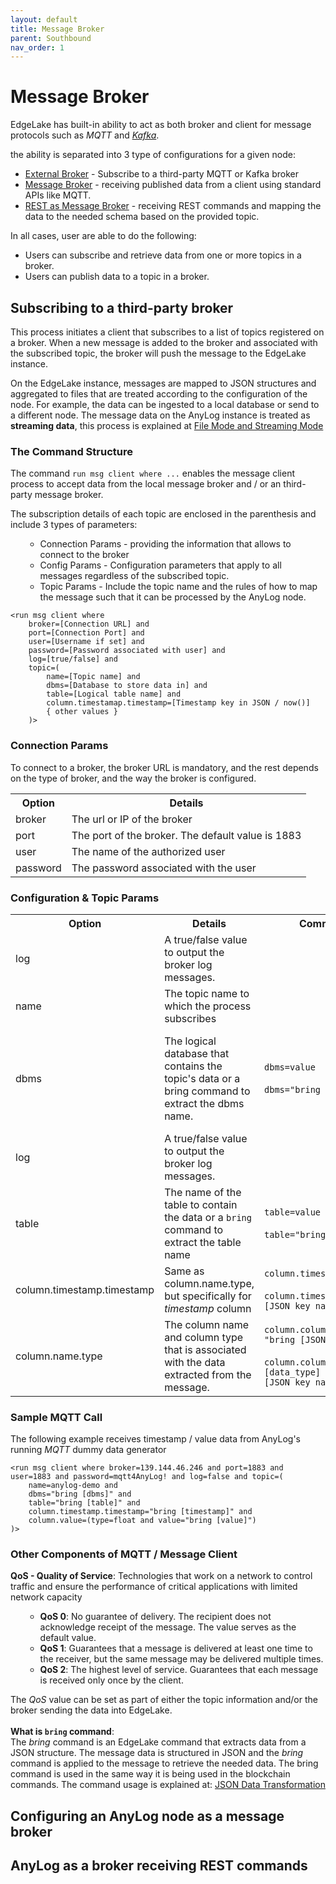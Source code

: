 ```yaml
---
layout: default
title: Message Broker
parent: Southbound
nav_order: 1
---
```

# Message Broker

EdgeLake has built-in ability to act as both broker and client for message protocols such as _MQTT_ and [_Kafka_](kafka.html). 

the ability is separated into 3 type of configurations for a given node:
<ul>
    <li><a href="#subscribing-to-a-third-party-broker">External Broker</a> - Subscribe to a third-party MQTT or Kafka broker</li>
    <li><a href="#configuring-an-anylog-node-as-a-message-broker">Message Broker</a> - receiving published data from a client using standard APIs like MQTT.</li>
    <li><a href="#anylog-as-a-broker-receiving-rest-commands">REST as Message Broker</a> - receiving REST commands and mapping the data to the needed schema based on the provided topic.</li>
</ul>

In all cases, user are able to do the following:
<ul>
    <li>Users can subscribe and retrieve data from one or more topics in a  broker.</li>
    <li>Users can publish data to a topic in a broker.</li>
</ul>

## Subscribing to a third-party broker
<p align="justified">This process initiates a client that subscribes to a list of topics registered on a broker. When a 
new message is added to the broker and associated with the subscribed topic, the broker will push the message to the 
EdgeLake instance. 

On the EdgeLake instance, messages are mapped to JSON structures and aggregated to files that are treated  according to 
the configuration of the node. For example, the data can be ingested to a local database or send to a different node. 
The message data on the AnyLog instance is treated as <b>streaming data</b>, this process is explained at 
<a href="https://github.com/AnyLog-co/documentation/blob/master/adding%20data.md#file-mode-and-streaming-mode" target="_blank">File Mode and Streaming Mode</a></pre>

### The Command Structure
<p align="justified">The command <code class="language-javascript">run msg client where ...</code> enables the message
client process to accept data from the local message broker and / or an third-party message broker. 

The subscription details of each topic are enclosed in the parenthesis and include 3 types of parameters:</pre> 
<ol start="1">
    <ul>
        <li>Connection Params - providing the information that allows to connect to the broker</li>
        <li>Config Params - Configuration parameters that apply to all messages regardless of the subscribed topic.</li>
        <li>Topic Params - Include the topic name and the rules of how to map the message such that it can be processed by the AnyLog node.</li>
    </ul>
</ol>

<pre class="code-frame"><code class="language-anylog">&lt;run msg client where
    broker=[Connection URL] and
    port=[Connection Port] and
    user=[Username if set] and 
    password=[Password associated with user] and
    log=[true/false] and 
    topic=(
        name=[Topic name] and
        dbms=[Database to store data in] and 
        table=[Logical table name] and
        column.timestamap.timestamp=[Timestamp key in JSON / now()]
        { other values }
    )&gt;</code></pre>

<h3>Connection Params</h3>

To connect to a broker, the broker URL is mandatory, and the rest depends on the type of broker, and the way the broker is configured.

<table>
    <tr>
        <th>Option</th>
        <th>Details</th>
    </tr>
    <tr>
        <td>broker</td>
        <td>The url or IP of the broker</td>
    </tr>
    <tr>
        <td>port</td>
        <td>The port of the broker. The default value is 1883</td>
    </tr>
    <tr>
        <td>user</td>
        <td>The name of the authorized user</td>
    </tr>
    <tr>
        <td>password</td>
        <td>The password associated with the user</td>
    </tr>
</table>

<h3> Configuration & Topic Params </h3>

<table>
    <tr>
        <th>Option</th>
        <th>Details</th>
        <th>Command Structure</th>
        <th>Comments</th>
    </tr>
    <tr>
        <td>log</td>
        <td>A true/false value to output the broker log messages.</td>
    </tr>
    <tr>
        <td>name</td>
        <td>The topic name to which the process subscribes</td>
    </tr>
    <tr>
        <td>dbms</td>
        <td>The logical database that contains the topic's data or a bring command to extract the dbms name.</td>
        <td><code class="language-anylog">dbms=value</code> <br/><br/> <code class="language-anylog">dbms="bring [JSON key name]"</code></td>
        <td>Uppercase letters are replaced to lowercase and space is replaced by underscore</td>
    </tr>
    <tr>
        <td>log</td>
        <td>A true/false value to output the broker log messages.</td>
    </tr>
    <tr>
        <td>table</td>
        <td>The name of the table to contain the data or a <code>bring</code> command to extract the table name</td>
        <td><code class="language-anylog">table=value</code> <br/><br/> <code class="language-anylog">table="bring [JSON key name]"</code></td>
    </tr>
    <tr>
        <td>column.timestamp.timestamp</td>
        <td>Same as column.name.type, but specifically for <i>timestamp</i> column</td>
        <td><code class="language-anylog">column.timestamp.timestamp=now()</code> <br/><br/> <code class="language-anylog">column.timestamp.timestamp="bring [JSON key name]"</code></td>
    </tr>
    <tr>
        <td>column.name.type</td>
        <td>The column name and column type that is associated with the data extracted from the message.</td>
        <td><code class="language-anylog">column.column name].[data_type] = "bring [JSON key name]"</code> <br/><br/> <code class="language-anylog">column.column name] = (type=[data_type] and value="bring [JSON key name]")</code></td>
        <td>Supported types: str, float, int and bool</td>
    </tr>
</table>

<h3>Sample MQTT Call</h3>

The following example receives timestamp / value data from AnyLog's running <i>MQTT</i> dummy data generator

<pre class="code-frame"><code class="language-anylog">&lt;run msg client where broker=139.144.46.246 and port=1883 and user=1883 and password=mqtt4AnyLog! and log=false and topic=(
    name=anylog-demo and
    dbms="bring [dbms]" and
    table="bring [table]" and
    column.timestamp.timestamp="bring [timestamp]" and
    column.value=(type=float and value="bring [value]")
)&gt;</code></pre>

<h3>Other Components of MQTT  / Message Client</h3>

<b>QoS - Quality of Service</b>: Technologies that work on a network to control traffic and ensure the performance of critical applications with limited network capacity
<ol start="1">
    <ul>
        <li> <b>QoS 0</b>: No guarantee of delivery. The recipient does not acknowledge receipt of the message. The value serves as the default value.</li>
        <li> <b>QoS 1</b>: Guarantees that a message is delivered at least one time to the receiver, but the same message may be delivered multiple times.</li>
        <li> <b>QoS 2</b>: The highest level of service. Guarantees that each message is received only once by the client.</li>
    </ul>
</ol>

The <i>QoS</i> value can be set as part of either the topic information and/or the broker sending the data into EdgeLake. 
<br/>
<br/>
<b>What is <code class="language-anylog">bring</code> command</b>: 
<br/>
The <i>bring</i> command is an EdgeLake command that extracts data  from a JSON structure. 
The message data is structured in JSON and the <i>bring</i> command is applied to the message to retrieve the needed data. 
The bring command is used in the same way it is being used in the blockchain commands. The command usage is explained at: 
<a href="https://github.com/AnyLog-co/documentation/blob/master/json%20data%20transformation.md#json-data-transformation" target="_blaank">JSON Data Transformation</a>

## Configuring an AnyLog node as a message broker


## AnyLog as a broker receiving REST commands 
